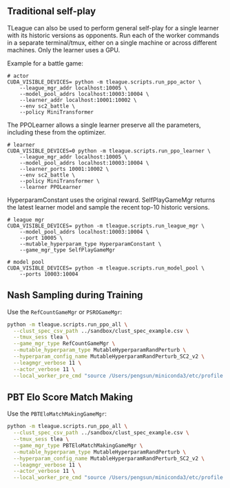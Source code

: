 ## Traditional self-play
TLeague can also be used to perform general self-play for a single learner with its historic versions as opponents.
Run each of the worker commands in a separate terminal/tmux,
either on a single machine or across different machines.
Only the learner uses a GPU.

Example for a battle game:
```
# actor
CUDA_VISIBLE_DEVICES= python -m tleague.scripts.run_ppo_actor \
    --league_mgr_addr localhost:10005 \
    --model_pool_addrs localhost:10003:10004 \
    --learner_addr localhost:10001:10002 \
    --env sc2_battle \
    --policy MiniTransformer
```

The PPOLearner allows a single learner preserve all the parameters, including these from the optimizer.
```
# learner
CUDA_VISIBLE_DEVICES=0 python -m tleague.scripts.run_ppo_learner \
    --league_mgr_addr localhost:10005 \
    --model_pool_addrs localhost:10003:10004 \
    --learner_ports 10001:10002 \
    --env sc2_battle \
    --policy MiniTransformer \
    --learner PPOLearner
```

HyperparamConstant uses the original reward. SelfPlayGameMgr returns the latest learner model and sample the recent top-10 historic versions.
```
# league mgr
CUDA_VISIBLE_DEVICES= python -m tleague.scripts.run_league_mgr \
    --model_pool_addrs localhost:10003:10004 \
    --port 10005 \
    --mutable_hyperparam_type HyperparamConstant \
    --game_mgr_type SelfPlayGameMgr
```

```
# model pool
CUDA_VISIBLE_DEVICES= python -m tleague.scripts.run_model_pool \
    --ports 10003:10004
```

## Nash Sampling during Training
Use the `RefCountGameMgr` or `PSROGameMgr`:
```bash
python -m tleague.scripts.run_ppo_all \
  --clust_spec_csv_path ../sandbox/clust_spec_example.csv \
  --tmux_sess tlea \
  --game_mgr_type RefCountGameMgr \
  --mutable_hyperparam_type MutableHyperparamRandPerturb \
  --hyperparam_config_name MutableHyperparamRandPerturb_SC2_v2 \
  --leagmgr_verbose 11 \
  --actor_verbose 11 \
  --local_worker_pre_cmd "source /Users/pengsun/miniconda3/etc/profile.d/conda.sh && conda activate tlea && conda deactivate && conda activate tlea && "
```

## PBT Elo Score Match Making
Use the `PBTEloMatchMakingGameMgr`:
```bash
python -m tleague.scripts.run_ppo_all \
  --clust_spec_csv_path ../sandbox/clust_spec_example.csv \
  --tmux_sess tlea \
  --game_mgr_type PBTEloMatchMakingGameMgr \
  --mutable_hyperparam_type MutableHyperparamRandPerturb \
  --hyperparam_config_name MutableHyperparamRandPerturb_SC2_v2 \
  --leagmgr_verbose 11 \
  --actor_verbose 11 \
  --local_worker_pre_cmd "source /Users/pengsun/miniconda3/etc/profile.d/conda.sh && conda activate tlea && conda deactivate && conda activate tlea && "
```
